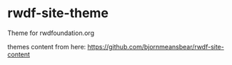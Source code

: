 rwdf-site-theme
===============

Theme for rwdfoundation.org

themes content from here: https://github.com/bjornmeansbear/rwdf-site-content
